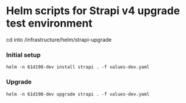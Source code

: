 # Helm scripts for Strapi v4 upgrade test environment

cd into /infrastructure/helm/strapi-upgrade

### Initial setup

```
helm -n 61d198-dev install strapi . -f values-dev.yaml
```

### Upgrade

```
helm -n 61d198-dev upgrade strapi . -f values-dev.yaml
```